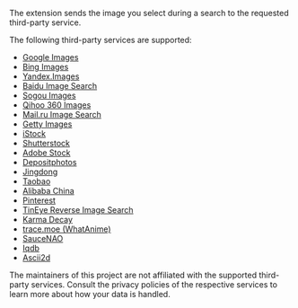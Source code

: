 The extension sends the image you select during a search to the requested third-party service.

The following third-party services are supported:

* [Google Images](https://www.google.com/imghp)
* [Bing Images](https://www.bing.com/images/)
* [Yandex.Images](https://yandex.com/images/)
* [Baidu Image Search](https://image.baidu.com)
* [Sogou Images](https://pic.sogou.com)
* [Qihoo 360 Images](https://st.so.com)
* [Mail.ru Image Search](https://go.mail.ru/search_images)
* [Getty Images](https://www.gettyimages.com)
* [iStock](https://www.istockphoto.com)
* [Shutterstock](https://www.shutterstock.com)
* [Adobe Stock](https://stock.adobe.com)
* [Depositphotos](https://depositphotos.com)
* [Jingdong](https://www.jd.com)
* [Taobao](https://www.taobao.com)
* [Alibaba China](https://www.1688.com)
* [Pinterest](https://www.pinterest.com)
* [TinEye Reverse Image Search](https://www.tineye.com)
* [Karma Decay](http://karmadecay.com)
* [trace.moe (WhatAnime)](https://trace.moe)
* [SauceNAO](https://saucenao.com)
* [Iqdb](https://iqdb.org)
* [Ascii2d](https://ascii2d.net)

The maintainers of this project are not affiliated with the supported third-party services. Consult the privacy policies of the respective services to learn more about how your data is handled.

